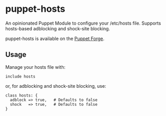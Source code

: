# puppet-hosts

An opinionated Puppet Module to configure your /etc/hosts file. Supports
hosts-based adblocking and shock-site blocking.

puppet-hosts is available on the
[Puppet Forge](https://forge.puppetlabs.com/thekevjames/hosts).

## Usage

Manage your hosts file with:

```puppet
include hosts
```

or, for adblocking and shock-site blocking, use:

```puppet
class hosts: {
  adblock => true,   # Defaults to false
  shock   => true,   # Defaults to false
}
```
